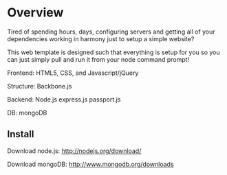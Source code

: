# Overview

Tired of spending hours, days, configuring servers and getting all of your dependencies working in harmony just to setup a simple website?

This web template is designed such that everything is setup for you so you can just simply pull and run it from your node command prompt! 


Frontend: HTML5, CSS, and Javascript/jQuery

Structure: Backbone.js

Backend: Node.js express.js passport.js

DB: mongoDB

## Install 

Download node.js: http://nodejs.org/download/

Download mongoDB: http://www.mongodb.org/downloads
